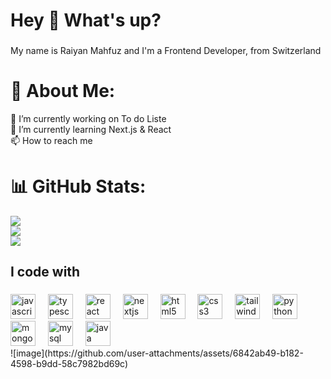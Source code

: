 ###
<h1 align="left">Hey 👋 What's up?</h1>

###

<p align="left">My name is Raiyan Mahfuz and I'm a Frontend Developer, from Switzerland</p>

# 💫 About Me:
🔭 I’m currently working on To do Liste<br>🌱 I’m currently learning Next.js & React<br>📫 How to reach me 

# 📊 GitHub Stats:
![](https://github-readme-stats.vercel.app/api?username=RaiyanMFZ&theme=blue_navy&hide_border=false&include_all_commits=false&count_private=false)<br/>
![](https://nirzak-streak-stats.vercel.app/?user=RaiyanMFZ&theme=blue_navy&hide_border=false)<br/>
![](https://github-readme-stats.vercel.app/api/top-langs/?username=RaiyanMFZ&theme=blue_navy&hide_border=false&include_all_commits=false&count_private=false&layout=compact)

<h2 align="left">I code with</h2>

###

<div align="left">
  <img src="https://cdn.jsdelivr.net/gh/devicons/devicon/icons/javascript/javascript-original.svg" height="40" alt="javascript logo"  />
  <img width="12" />
  <img src="https://cdn.jsdelivr.net/gh/devicons/devicon/icons/typescript/typescript-original.svg" height="40" alt="typescript logo"  />
  <img width="12" />
  <img src="https://cdn.jsdelivr.net/gh/devicons/devicon/icons/react/react-original.svg" height="40" alt="react logo"  />
  <img width="12" />
  <img src="https://cdn.jsdelivr.net/gh/devicons/devicon/icons/nextjs/nextjs-original.svg" height="40" alt="nextjs logo"  />
  <img width="12" />
  <img src="https://cdn.jsdelivr.net/gh/devicons/devicon/icons/html5/html5-original.svg" height="40" alt="html5 logo"  />
  <img width="12" />
  <img src="https://cdn.jsdelivr.net/gh/devicons/devicon/icons/css3/css3-original.svg" height="40" alt="css3 logo"  />
  <img width="12" />
  <img src="https://cdn.jsdelivr.net/gh/devicons/devicon/icons/tailwindcss/tailwindcss-original-wordmark.svg" height="40" alt="tailwindcss logo"  />
  <img width="12" />
  <img src="https://cdn.jsdelivr.net/gh/devicons/devicon/icons/python/python-original.svg" height="40" alt="python logo"  />
  <img width="12" />
  <img src="https://cdn.jsdelivr.net/gh/devicons/devicon/icons/mongodb/mongodb-original.svg" height="40" alt="mongodb logo"  />
  <img width="12" />
  <img src="https://cdn.jsdelivr.net/gh/devicons/devicon/icons/mysql/mysql-original.svg" height="40" alt="mysql logo"  />
  <img width="12" />
  <img src="https://cdn.jsdelivr.net/gh/devicons/devicon/icons/java/java-original.svg" height="40" alt="java logo"  />
</div>![image](https://github.com/user-attachments/assets/6842ab49-b182-4598-b9dd-58c7982bd69c)
